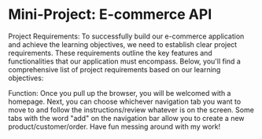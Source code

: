 # Mini-Project: E-commerce API

Project Requirements:
To successfully build our e-commerce application and achieve the learning objectives, we need to establish clear project requirements. These requirements outline the key features and functionalities that our application must encompass. Below, you'll find a comprehensive list of project requirements based on our learning objectives:

Function:
Once you pull up the browser, you will be welcomed with a homepage. Next, you can choose whichever navigation tab you want to move to and follow the instructions/review whatever is on the screen. Some tabs with the word "add" on the navigation bar allow you to create a new product/customer/order. Have fun messing around with my work!
